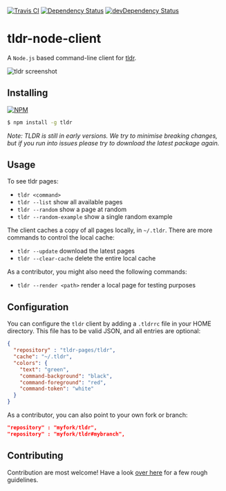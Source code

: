 [![Travis CI](https://api.travis-ci.org/tldr-pages/tldr-node-client.png)](https://travis-ci.org/tldr-pages/tldr-node-client) [![Dependency Status](https://david-dm.org/tldr-pages/tldr-node-client.png?theme=shields.io)](https://david-dm.org/tldr-pages/tldr-node-client) [![devDependency Status](https://david-dm.org/tldr-pages/tldr-node-client/dev-status.png?theme=shields.io)](https://david-dm.org/tldr-pages/tldr-node-client#info=devDependencies)

# tldr-node-client

A `Node.js` based command-line client for [tldr](https://github.com/tldr-pages/tldr).

![tldr screenshot](http://raw.github.com/tldr-pages/tldr-node-client/master/screenshot.png)

## Installing

[![NPM](https://nodei.co/npm/tldr.png)](https://www.npmjs.org/package/tldr)

```bash
$ npm install -g tldr
```

*Note: TLDR is still in early versions.
We try to minimise breaking changes, but if you run into issues
please try to download the latest package again.*

## Usage

To see tldr pages:

- `tldr <command>`
- `tldr --list` show all available pages
- `tldr --random` show a page at random
- `tldr --random-example` show a single random example

The client caches a copy of all pages locally, in `~/.tldr`.
There are more commands to control the local cache:

- `tldr --update` download the latest pages
- `tldr --clear-cache` delete the entire local cache

As a contributor, you might also need the following commands:

- `tldr --render <path>` render a local page for testing purposes

## Configuration

You can configure the `tldr` client by adding a `.tldrrc` file in your HOME directory.
This file has to be valid JSON, and all entries are optional:

```json
{
  "repository" : "tldr-pages/tldr",
  "cache": "~/.tldr",
  "colors": {
    "text": "green",
    "command-background": "black",
    "command-foreground": "red",
    "command-token": "white"
  }
}
```

As a contributor, you can also point to your own fork or branch:

```json
"repository" : "myfork/tldr",
"repository" : "myfork/tldr#mybranch",
```

## Contributing

Contribution are most welcome!
Have a look [over here](https://github.com/tldr-pages/tldr-node-client/blob/master/CONTRIBUTING.md)
for a few rough guidelines.
